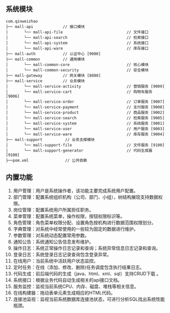 ## 系统模块

~~~
com.qinweizhao    
├── mall-api             // 接口模块
│       └── mall-api-file                            // 文件接口 
│       └── mall-api-search                          // 检索接口 
│       └── mall-api-system                          // 系统接口 
│       └── mall-api-ware                            // 库存接口 
├── mall-auth            // 认证中心 [9000]
├── mall-common          // 通用模块
│       └── mall-common-core                         // 核心模块
│       └── mall-common-security                     // 安全模块
├── mall-gateway         // 网关模块 [8080]
├── mall-service         // 业务模块
│       └── mall-service-activity                    // 营销服务 [9009]
│       └── mall-service-cart                        // 购物车服务 [9006]
│       └── mall-service-order                       // 订单服务 [9007]
│       └── mall-service-payment                     // 支付服务 [9008]
│       └── mall-service-product                     // 商品服务 [9002]
│       └── mall-service-search                      // 检索服务 [9005]
│       └── mall-service-system                      // 系统服务 [9001]
│       └── mall-service-user                        // 用户服务 [9003]
│       └── mall-service-ware                        // 库存服务 [9004]
├── mall-support          // 业务支撑模块
│       └── mall-support-file                        // 文件服务 [9100]
│       └── mall-support-generator                   // 代码生成器 [9100]
├──pom.xml                // 公共依赖
~~~

## 内置功能

1. 用户管理：用户是系统操作者，该功能主要完成系统用户配置。
2. 部门管理：配置系统组织机构（公司、部门、小组），树结构展现支持数据权限。
3. 岗位管理：配置系统用户所属担任职务。
4. 菜单管理：配置系统菜单，操作权限，按钮权限标识等。
5. 角色管理：角色菜单权限分配、设置角色按机构进行数据范围权限划分。
6. 字典管理：对系统中经常使用的一些较为固定的数据进行维护。
7. 参数管理：对系统动态配置常用参数。
8. 通知公告：系统通知公告信息发布维护。
9. 操作日志：系统正常操作日志记录和查询；系统异常信息日志记录和查询。
10. 登录日志：系统登录日志记录查询包含登录异常。
11. 在线用户：当前系统中活跃用户状态监控。
12. 定时任务：在线（添加、修改、删除)任务调度包含执行结果日志。
13. 代码生成：前后端代码的生成（java、html、xml、sql）支持CRUD下载 。
14. 系统接口：根据业务代码自动生成相关的api接口文档。
15. 服务监控：监视当前系统CPU、内存、磁盘、堆栈等相关信息。
16. 在线构建器：拖动表单元素生成相应的HTML代码。
17. 连接池监视：监视当前系统数据库连接池状态，可进行分析SQL找出系统性能瓶颈。
